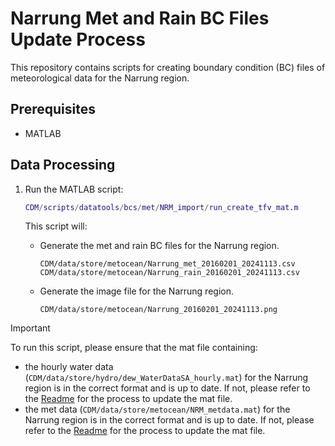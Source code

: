 # Narrung Met and Rain BC Files Update Process

This repository contains scripts for creating boundary condition (BC) files of meteorological data for the Narrung region.

## Prerequisites

- MATLAB

## Data Processing

1. Run the MATLAB script:
   ```matlab
   CDM/scripts/datatools/bcs/met/NRM_import/run_create_tfv_mat.m
   ```

   This script will:
   - Generate the met and rain BC files for the Narrung region.
     ```
     CDM/data/store/metocean/Narrung_met_20160201_20241113.csv
     CDM/data/store/metocean/Narrung_rain_20160201_20241113.csv
     ```
   - Generate the image file for the Narrung region.
     ```
     CDM/data/store/metocean/Narrung_20160201_20241113.png
     ```

> [!IMPORTANT]
> To run this script, please ensure that the mat file containing:
> - the hourly water data (`CDM/data/store/hydro/dew_WaterDataSA_hourly.mat`) for the Narrung region is in the correct format and is up to date. If not, please refer to the [Readme](../../../dataimport/hydro/WaterDataSA/Readme.md) for the process to update the mat file.
> - the met data (`CDM/data/store/metocean/NRM_metdata.mat`) for the Narrung region is in the correct format and is up to date. If not, please refer to the [Readme](../../../dataimport/metocean/Readme.md) for the process to update the mat file.
